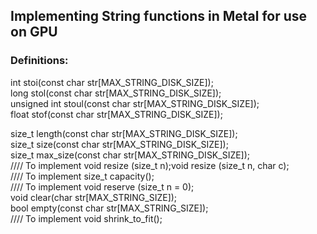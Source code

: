 ## Implementing String functions in Metal for use on GPU

### Definitions:
int stoi(const char str[MAX_STRING_DISK_SIZE]);  
long stol(const char str[MAX_STRING_DISK_SIZE]);  
unsigned int stoul(const char str[MAX_STRING_DISK_SIZE]);  
float stof(const char str[MAX_STRING_DISK_SIZE]);  

size_t length(const char str[MAX_STRING_DISK_SIZE]);  
size_t size(const char str[MAX_STRING_DISK_SIZE]);  
size_t max_size(const char str[MAX_STRING_DISK_SIZE]);  
//// To implement       void resize (size_t n);void resize (size_t n, char c);  
//// To implement       size_t capacity();  
//// To implement       void reserve (size_t n = 0);  
void clear(char str[MAX_STRING_SIZE]);  
bool empty(const char str[MAX_STRING_SIZE]);  
//// To implement       void shrink_to_fit();  
